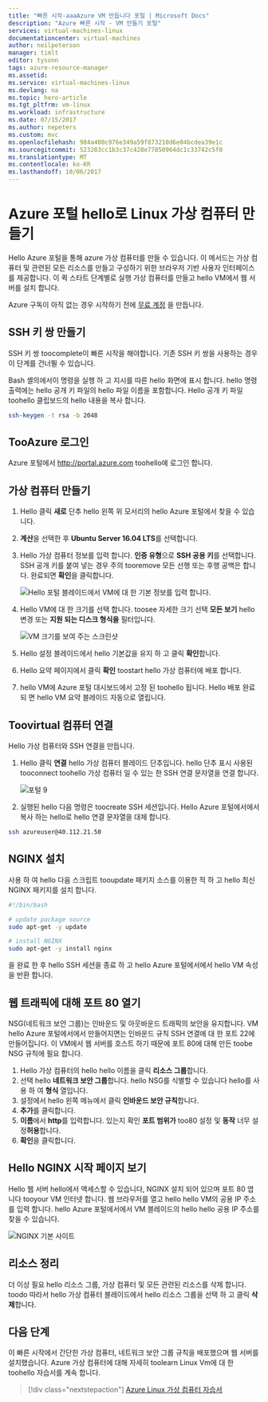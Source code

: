 ```yaml
---
title: "빠른 시작-aaaAzure VM 만듭니다 포털 | Microsoft Docs"
description: "Azure 빠른 시작 - VM 만들기 포털"
services: virtual-machines-linux
documentationcenter: virtual-machines
author: neilpeterson
manager: timlt
editor: tysonn
tags: azure-resource-manager
ms.assetid: 
ms.service: virtual-machines-linux
ms.devlang: na
ms.topic: hero-article
ms.tgt_pltfrm: vm-linux
ms.workload: infrastructure
ms.date: 07/15/2017
ms.author: nepeters
ms.custom: mvc
ms.openlocfilehash: 984a400c976e349a59f873210d6e04bcdea39e1c
ms.sourcegitcommit: 523283cc1b3c37c428e77850964dc1c33742c5f0
ms.translationtype: MT
ms.contentlocale: ko-KR
ms.lasthandoff: 10/06/2017
---
```

# <a name="create-a-linux-virtual-machine-with-hello-azure-portal"></a>Azure 포털 hello로 Linux 가상 컴퓨터 만들기

Hello Azure 포털을 통해 azure 가상 컴퓨터를 만들 수 있습니다. 이 메서드는 가상 컴퓨터 및 관련된 모든 리소스를 만들고 구성하기 위한 브라우저 기반 사용자 인터페이스를 제공합니다. 이 퀵 스타트 단계별로 실행 가상 컴퓨터를 만들고 hello VM에서 웹 서버를 설치 합니다.

Azure 구독이 아직 없는 경우 시작하기 전에 [무료 계정](https://azure.microsoft.com/free/?WT.mc_id=A261C142F) 을 만듭니다.

## <a name="create-ssh-key-pair"></a>SSH 키 쌍 만들기

SSH 키 쌍 toocomplete이 빠른 시작을 해야합니다. 기존 SSH 키 쌍을 사용하는 경우 이 단계를 건너뛸 수 있습니다.

Bash 셸의에서이 명령을 실행 하 고 지시를 따른 hello 화면에 표시 합니다. hello 명령 출력에는 hello 공개 키 파일의 hello 파일 이름을 포함합니다. Hello 공개 키 파일 toohello 클립보드의 hello 내용을 복사 합니다.

```bash
ssh-keygen -t rsa -b 2048
```

## <a name="log-in-tooazure"></a>TooAzure 로그인 

Azure 포털에서 http://portal.azure.com toohello에 로그인 합니다.

## <a name="create-virtual-machine"></a>가상 컴퓨터 만들기

1. Hello 클릭 **새로** 단추 hello 왼쪽 위 모서리의 hello Azure 포털에서 찾을 수 있습니다.

2. **계산**을 선택한 후 **Ubuntu Server 16.04 LTS**를 선택합니다. 

3. Hello 가상 컴퓨터 정보를 입력 합니다. **인증 유형**으로 **SSH 공용 키**를 선택합니다. SSH 공개 키를 붙여 넣는 경우 주의 tooremove 모든 선행 또는 후행 공백은 합니다. 완료되면 **확인**을 클릭합니다.

    ![Hello 포털 블레이드에서 VM에 대 한 기본 정보를 입력 합니다.](./media/quick-create-portal/create-vm-portal-basic-blade.png)

4. Hello VM에 대 한 크기를 선택 합니다. toosee 자세한 크기 선택 **모든 보기** hello 변경 또는 **지원 되는 디스크 형식을** 필터입니다. 

    ![VM 크기를 보여 주는 스크린샷](./media/quick-create-portal/create-linux-vm-portal-sizes.png)  

5. Hello 설정 블레이드에서 hello 기본값을 유지 하 고 클릭 **확인**합니다.

6. Hello 요약 페이지에서 클릭 **확인** toostart hello 가상 컴퓨터에 배포 합니다.

7. hello VM에 Azure 포털 대시보드에서 고정 된 toohello 됩니다. Hello 배포 완료 되 면 hello VM 요약 블레이드 자동으로 열립니다.


## <a name="connect-toovirtual-machine"></a>Toovirtual 컴퓨터 연결

Hello 가상 컴퓨터와 SSH 연결을 만듭니다.

1. Hello 클릭 **연결** hello 가상 컴퓨터 블레이드 단추입니다. hello 단추 표시 사용된 tooconnect toohello 가상 컴퓨터 일 수 있는 한 SSH 연결 문자열을 연결 합니다.

    ![포털 9](./media/quick-create-portal/portal-quick-start-9.png) 

2. 실행된 hello 다음 명령은 toocreate SSH 세션입니다. Hello Azure 포털에서에서 복사 하는 hello로 hello 연결 문자열을 대체 합니다.

```bash 
ssh azureuser@40.112.21.50
```

## <a name="install-nginx"></a>NGINX 설치

사용 하 여 hello 다음 스크립트 tooupdate 패키지 소스를 이용한 적 하 고 hello 최신 NGINX 패키지를 설치 합니다. 

```bash 
#!/bin/bash

# update package source
sudo apt-get -y update

# install NGINX
sudo apt-get -y install nginx
```

을 완료 한 후 hello SSH 세션을 종료 하 고 hello Azure 포털에서에서 hello VM 속성을 반환 합니다.


## <a name="open-port-80-for-web-traffic"></a>웹 트래픽에 대해 포트 80 열기 

NSG(네트워크 보안 그룹)는 인바운드 및 아웃바운드 트래픽의 보안을 유지합니다. VM hello Azure 포털에서에서 만들어지면는 인바운드 규칙 SSH 연결에 대 한 포트 22에 만들어집니다. 이 VM에서 웹 서버를 호스트 하기 때문에 포트 80에 대해 만든 toobe NSG 규칙에 필요 합니다.

1. Hello 가상 컴퓨터의 hello hello 이름을 클릭 **리소스 그룹**합니다.
2. 선택 hello **네트워크 보안 그룹**합니다. hello NSG를 식별할 수 있습니다 hello를 사용 하 여 **형식** 열입니다. 
3. 설정에서 hello 왼쪽 메뉴에서 클릭 **인바운드 보안 규칙**합니다.
4. **추가**를 클릭합니다.
5. **이름**에서 **http**를 입력합니다. 있는지 확인 **포트 범위가** too80 설정 및 **동작** 너무 설정**허용**합니다. 
6. **확인**을 클릭합니다.


## <a name="view-hello-nginx-welcome-page"></a>Hello NGINX 시작 페이지 보기

Hello 웹 서버 hello에서 액세스할 수 있습니다, NGINX 설치 되어 있으며 포트 80 엽니다 tooyour VM 인터넷 합니다. 웹 브라우저를 열고 hello hello VM의 공용 IP 주소를 입력 합니다. hello Azure 포털에서에서 VM 블레이드의 hello hello 공용 IP 주소를 찾을 수 있습니다.

![NGINX 기본 사이트](./media/quick-create-cli/nginx.png) 

## <a name="clean-up-resources"></a>리소스 정리

더 이상 필요 hello 리소스 그룹, 가상 컴퓨터 및 모든 관련된 리소스를 삭제 합니다. toodo 따라서 hello 가상 컴퓨터 블레이드에서 hello 리소스 그룹을 선택 하 고 클릭 **삭제**합니다.

## <a name="next-steps"></a>다음 단계

이 빠른 시작에서 간단한 가상 컴퓨터, 네트워크 보안 그룹 규칙을 배포했으며 웹 서버를 설치했습니다. Azure 가상 컴퓨터에 대해 자세히 toolearn Linux Vm에 대 한 toohello 자습서를 계속 합니다.

> [!div class="nextstepaction"]
> [Azure Linux 가상 컴퓨터 자습서](./tutorial-manage-vm.md)
